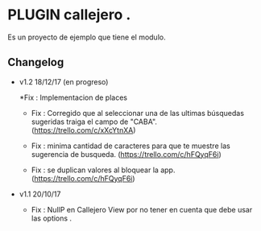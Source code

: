 # PLUGIN callejero .
Es un proyecto de ejemplo que tiene el modulo.

## Changelog



* v1.2 18/12/17 (en progreso)

    *Fix : Implementacion de places

   * Fix : Corregido que al seleccionar una de las ultimas búsquedas sugeridas traiga el campo de "CABA". (https://trello.com/c/xXcYtnXA)

   * Fix : minima cantidad de caracteres para que te muestre las sugerencia de busqueda. (https://trello.com/c/hFQyqF6i)

   * Fix : se duplican valores al bloquear la app. (https://trello.com/c/hFQyqF6i)

* v1.1 20/10/17

   * Fix : NullP en Callejero View por no tener en cuenta que debe usar las options .